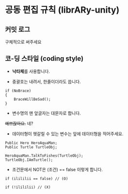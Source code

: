 # 공동 편집 규칙 (librARy-unity)

## 커밋 로그
구체적으로 써주세요

## 코-딩 스타일 (coding style)

+ **낙타체**를 사용합니다.

+ 중괄호는 내려서, 한줄이더라도 씁니다.
```
if (NoBrace)
{
    BraceWillBeSad();
}
```

+ 변수명의 맨 앞글자는 대문자로 합니다.

~~예쁘잖아요.~~ 네?

+ 데이터형이 헷갈릴 수 있는 변수는 앞에 데이터형을 적어주세요.
```
Public Hero HeroAquaMan;
Public Turtle TurtleObj;

HeroAquaMan.TalkToFishes(TurtleObj);
TurtleObj.IAmTurtle();
```

- 조건문에서 NOT은 (조건) == false 이렇게 합니다.
```
if (ilililii == false) // (O)

if (!ilililii) // (X)
```
